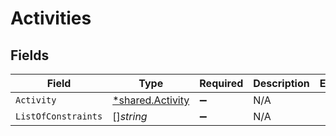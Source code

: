 # Activities


## Fields

| Field                                                      | Type                                                       | Required                                                   | Description                                                | Example                                                    |
| ---------------------------------------------------------- | ---------------------------------------------------------- | ---------------------------------------------------------- | ---------------------------------------------------------- | ---------------------------------------------------------- |
| `Activity`                                                 | [*shared.Activity](../../../pkg/models/shared/activity.md) | :heavy_minus_sign:                                         | N/A                                                        |                                                            |
| `ListOfConstraints`                                        | []*string*                                                 | :heavy_minus_sign:                                         | N/A                                                        |                                                            |